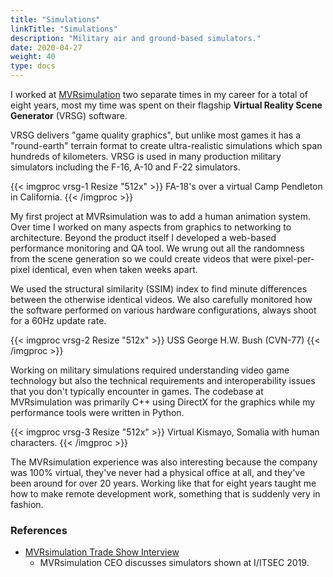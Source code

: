 ```yaml
---
title: "Simulations"
linkTitle: "Simulations"
description: "Military air and ground-based simulators."
date: 2020-04-27
weight: 40
type: docs
---
```


I worked at [MVRsimulation](https://www.mvrsimulation.com/) two separate
times in my career for a total of eight years, most my time was spent on
their flagship **Virtual Reality Scene Generator** (VRSG) software.

VRSG delivers "game quality graphics", but unlike most games it has a
"round-earth" terrain format to create ultra-realistic simulations which
span hundreds of kilometers. VRSG is used in many production military
simulators including the F-16, A-10 and F-22 simulators.

{{< imgproc vrsg-1 Resize "512x" >}}
FA-18's over a virtual Camp Pendleton in California.
{{< /imgproc >}}

My first project at MVRsimulation was to add a human animation system. Over
time I worked on many aspects from graphics to networking to architecture.
Beyond the product itself I developed a web-based performance monitoring
and QA tool. We wrung out all the randomness from the scene generation so
we could create videos that were pixel-per-pixel identical, even when taken
weeks apart.

We used the structural similarity (SSIM) index to find minute differences
between the otherwise identical videos. We also carefully monitored how the
software performed on various hardware configurations, always shoot for a
60Hz update rate.

{{< imgproc vrsg-2 Resize "512x" >}}
USS George H.W. Bush (CVN-77)
{{< /imgproc >}}

Working on military simulations required understanding video game
technology but also the technical requirements and interoperability issues
that you don't typically encounter in games. The codebase at MVRsimulation
was primarily C++ using DirectX for the graphics while my performance tools
were written in Python.

{{< imgproc vrsg-3 Resize "512x" >}}
Virtual Kismayo, Somalia with human characters.
{{< /imgproc >}}

The MVRsimulation experience was also interesting because the company was
100% virtual, they've never had a physical office at all, and they've been
around for over 20 years. Working like that for eight years taught me how
to make remote development work, something that is suddenly very in
fashion.

### References

* [MVRsimulation Trade Show Interview](https://youtu.be/dtut-pGqYhA)
    * MVRsimulation CEO discusses simulators shown at I/ITSEC 2019.
